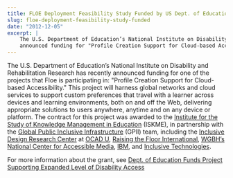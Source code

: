 ```yaml
---
title: FLOE Deployment Feasibility Study Funded by US Dept. of Education
slug: floe-deployment-feasibility-study-funded
date: "2012-12-05"
excerpt: |
    The U.S. Department of Education’s National Institute on Disability and Rehabilitation Research has recently
    announced funding for "Profile Creation Support for Cloud-based Accessibility."
---
```


The U.S. Department of Education’s National Institute on Disability and Rehabilitation Research has recently announced
funding for one of the projects that Floe is participating in: "Profile Creation Support for Cloud-based Accessibility."
This project will harness global networks and cloud services to support custom preferences that travel with a learner
across devices and learning environments, both on and off the Web, delivering appropriate solutions to users anywhere,
anytime and on any device or platform. The contract for this project was awarded to the
[Institute for the Study of Knowledge Management in Education](https://www.iskme.org/) (ISKME), in partnership with the
[Global Public Inclusive Infrastructure](https://gpii.net/) (GPII) team, including the
[Inclusive Design Research Center](https://idrc.ocadu.ca/) at [OCAD U](https://www.ocadu.ca/),
[Raising the Floor International](https://raisingthefloor.org/),
[WGBH’s National Center for Accessible Media](https://www.wgbh.org/foundation/what-we-do/ncam),
[IBM](https://www.ibm.com/us-en/), and [Inclusive Technologies](https://www.inclusive.co.uk/).

For more information about the grant, see
[Dept. of Education Funds Project Supporting Expanded Level of Disability Access](https://www.iskme.org/media/press-releases/dept-education-funds-project-supporting-expanded-level-disability-access)
